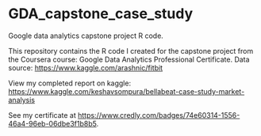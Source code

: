 # GDA_capstone_case_study
Google data analytics capstone project R code.

This repository contains the R code I created for the capstone project from the Coursera course: Google Data Analytics Professional Certificate.
Data source: https://www.kaggle.com/arashnic/fitbit

View my completed report on kaggle: https://www.kaggle.com/keshavsompura/bellabeat-case-study-market-analysis

See my certificate at https://www.credly.com/badges/74e60314-1556-46a4-96eb-06dbe3f1b8b5.
